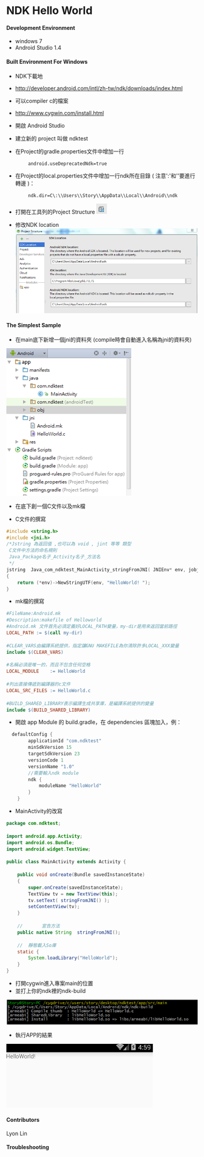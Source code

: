 # NDK Hello World

#### Development Environment
- windows 7
- Android Studio 1.4

#### Built Environment For Windows
- NDK下載地
- http://developer.android.com/intl/zh-tw/ndk/downloads/index.html
- 可以compiler c的檔案
- http://www.cygwin.com/install.html

- 開啟 Android Studio

- 建立新的 project 叫做 ndktest

- 在Project的gradle.properties文件中增加一行 
```properties     
        android.useDeprecatedNdk=true
```

- 在Project的local.properties文件中增加一行ndk所在目錄 ( 注意':'和'\'要進行轉邊 )：
```properties
        ndk.dir=C\:\\Users\\Story\\AppData\\Local\\Android\\ndk
```

- 打開在工具列的Project Structure 
![](./picture/workspace_1.png)

- 修改NDK location
![](./picture/workspace_2.png)


#### The Simplest Sample

- 在main底下新增一個jni的資料夾 (compile時會自動進入名稱為jni的資料夾)

![](./picture/workspace_3.png)
- 在底下創一個C文件以及mk檔

- C文件的撰寫

```C
#include <string.h>
#include <jni.h>
/*Jstring 為返回值 ,也可以為 void , jint 等等 類型
 C文件中方法的命名規則
 Java_Package名子_Activity名子_方法名
 */
jstring  Java_com_ndktest_MainActivity_stringFromJNI( JNIEnv* env, jobject thiz )
{
    return (*env)->NewStringUTF(env, "HelloWorld! ");
}
```

- mk檔的撰寫

```mk
#FileName:Android.mk
#Description:makefile of Helloworld
#Android.mk 文件首先必須定義好LOCAL_PATH變量，my-dir是用來返回當前路徑
LOCAL_PATH := $(call my-dir)

#CLEAR_VARS由編譯系統提供，指定讓GNU MAKEFILE為你清除許多LOCAL_XXX變量
include $(CLEAR_VARS)

#名稱必須是唯一的，而且不包含任何空格
LOCAL_MODULE    := HelloWorld

#列出直接傳遞到編譯器的c文件
LOCAL_SRC_FILES := HelloWorld.c

#BUILD_SHARED_LIBRARY表示編譯生成共享庫，是編譯系統提供的變量
include $(BUILD_SHARED_LIBRARY)
```

- 開啟 app Module 的 build.gradle，在 dependencies 區塊加入，例：

```gradle
  defaultConfig {
        applicationId "com.ndktest"
        minSdkVersion 15
        targetSdkVersion 23
        versionCode 1
        versionName "1.0"
        //需要輸入ndk module
        ndk {
            moduleName "HelloWorld"
        }
    }
```


- MainActivity的改寫

```java
package com.ndktest;

import android.app.Activity;
import android.os.Bundle;
import android.widget.TextView;

public class MainActivity extends Activity {

    public void onCreate(Bundle savedInstanceState)
    {
        super.onCreate(savedInstanceState);
        TextView tv = new TextView(this);
        tv.setText( stringFromJNI() );
        setContentView(tv);
    }
    
    //       宣告方法
    public native String  stringFromJNI();

    //  靜態載入So庫
    static {
        System.loadLibrary("HelloWorld");
    }
}

```
- 打開cygwin進入專案main的位置
- 並打上你的ndk裡的ndk-build

![](./picture/workspace_4.png)

- 執行APP的結果

![](./picture/workspace_5.png)

#### Contributors
Lyon Lin

#### Troubleshooting
